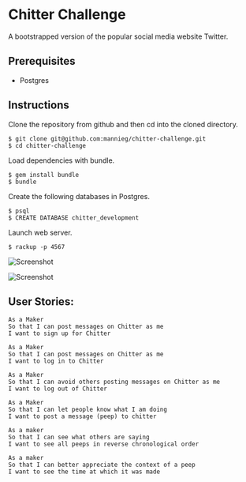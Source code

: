 Chitter Challenge
=================

A bootstrapped version of the popular social media website Twitter.

## Prerequisites
* Postgres

## Instructions
Clone the repository from github and then cd into the cloned directory.
```
$ git clone git@github.com:mannieg/chitter-challenge.git
$ cd chitter-challenge
```
Load dependencies with bundle.
```
$ gem install bundle
$ bundle
```
Create the following databases in Postgres.
```
$ psql
$ CREATE DATABASE chitter_development
```
Launch web server.
```
$ rackup -p 4567
```

![Screenshot](https://www.dropbox.com/s/643tqj74a5pwo6i/peeps.png?dl=0)

![Screenshot](https://www.dropbox.com/s/hadb5olcn9ernyr/signup.png?dl=0)

User Stories:
-------

```
As a Maker
So that I can post messages on Chitter as me
I want to sign up for Chitter

As a Maker
So that I can post messages on Chitter as me
I want to log in to Chitter

As a Maker
So that I can avoid others posting messages on Chitter as me
I want to log out of Chitter

As a Maker
So that I can let people know what I am doing  
I want to post a message (peep) to chitter

As a maker
So that I can see what others are saying  
I want to see all peeps in reverse chronological order

As a maker
So that I can better appreciate the context of a peep
I want to see the time at which it was made
```
